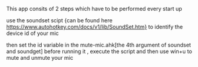 This app consits of 2 steps which have to be performed every start up

use the soundset scipt {can be found here https://www.autohotkey.com/docs/v1/lib/SoundSet.htm}
to identify the device id of your mic

then set the id variable in the mute-mic.ahk[the 4th argument of soundset and soundget] before running it ,
execute the script and then use win+u to mute and unmute your mic
